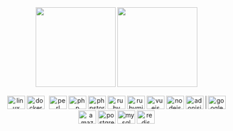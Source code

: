 <!-- ### Hi there 👋 -->

<!--
**lbenevenuto/lbenevenuto** is a ✨ _special_ ✨ repository because its `README.md` (this file) appears on your GitHub profile.

Here are some ideas to get you started:

- 🔭 I’m currently working on ...
- 🌱 I’m currently learning ...
- 👯 I’m looking to collaborate on ...
- 🤔 I’m looking for help with ...
- 💬 Ask me about ...
- 📫 How to reach me: ...
- 😄 Pronouns: ...
- ⚡ Fun fact: ...
-->

<div align="center">

  <picture>
    <source
      srcset="https://github-readme-stats.vercel.app/api?username=lbenevenuto&show_icons=true&theme=dracula&include_all_commits=true&count_private=true"
      media="(prefers-color-scheme: dark)"
    />
    <source
      srcset="https://github-readme-stats.vercel.app/api?username=lbenevenuto&show_icons=true&theme=transparent&include_all_commits=true&count_private=true"
      media="(prefers-color-scheme: light), (prefers-color-scheme: no-preference)"
    />
    <img height="180em" src="https://github.com/lbenevenuto" />
  </picture>

  <picture>
    <source
      srcset="https://github-readme-stats.vercel.app/api/top-langs/?username=lbenevenuto&layout=compact&langs_count=7&theme=dracula"
      media="(prefers-color-scheme: dark)"
    />
    <source
      srcset="https://github-readme-stats.vercel.app/api/top-langs/?username=lbenevenuto&layout=compact&langs_count=10&theme=transparent"
      media="(prefers-color-scheme: light), (prefers-color-scheme: no-preference)"
    />
    <img height="180em" src="https://github-readme-stats.vercel.app/api/top-langs/?username=lbenevenuto&layout=compact&langs_count=10&theme=transparent" />
  </picture>

</div>

<br/>

<div align="center">
    <img alt="linux" height="30" width="40" src="https://cdn.jsdelivr.net/gh/devicons/devicon/icons/linux/linux-original.svg">
    <span style="border-right: 1px solid #fff;display: inline-block;padding-right: 5px;">
        <img alt="docker" height="30" width="40" src="https://cdn.jsdelivr.net/gh/devicons/devicon/icons/docker/docker-plain-wordmark.svg">
    </span>
    <img alt="perl" height="30" width="40" src="https://cdn.jsdelivr.net/gh/devicons/devicon/icons/perl/perl-original.svg">
    <img alt="php" height="30" width="40" src="https://cdn.jsdelivr.net/gh/devicons/devicon/icons/php/php-plain.svg">
    <img alt="phpstorm" height="30" width="40" src="https://cdn.jsdelivr.net/gh/devicons/devicon/icons/phpstorm/phpstorm-plain.svg">
    <img alt="ruby" height="30" width="40" src="https://cdn.jsdelivr.net/gh/devicons/devicon/icons/ruby/ruby-plain.svg">
    <img alt="rubymine" height="30" width="40" src='https://cdn.jsdelivr.net/gh/devicons/devicon/icons/rubymine/rubymine-original.svg'>
    <img alt="vuejs" height="30" width="40" src="https://cdn.jsdelivr.net/gh/devicons/devicon/icons/vuejs/vuejs-original.svg">
    <img alt="nodejs" height="30" width="40" src="https://cdn.jsdelivr.net/gh/devicons/devicon/icons/nodejs/nodejs-plain.svg">
    <span style="border-right: 1px solid #555;display: inline-block;padding-right: 5px;">
        <img alt="adonisjs" height="30" width="40" src='https://cdn.jsdelivr.net/gh/devicons/devicon/icons/adonisjs/adonisjs-original.svg'>
    </span>
    <img alt="googlecloud" height="30" width="40" src="https://cdn.jsdelivr.net/gh/devicons/devicon/icons/googlecloud/googlecloud-plain.svg">
    <img alt="amazonwebservices" height="30" width="40" src="https://cdn.jsdelivr.net/gh/devicons/devicon/icons/amazonwebservices/amazonwebservices-plain-wordmark.svg">
    <img alt="postgresql" height="30" width="40" src="https://cdn.jsdelivr.net/gh/devicons/devicon/icons/postgresql/postgresql-plain.svg">
    <img alt="mysql" height="30" width="40" src="https://cdn.jsdelivr.net/gh/devicons/devicon/icons/mysql/mysql-plain.svg">
    <img alt="redis" height="30" width="40" src="https://cdn.jsdelivr.net/gh/devicons/devicon/icons/redis/redis-plain.svg">
</div>
